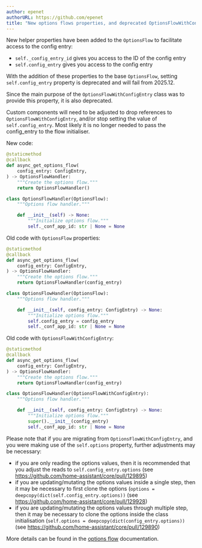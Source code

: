 ```yaml
---
author: epenet
authorURL: https://github.com/epenet
title: "New options flows properties, and deprecated OptionsFlowWithConfigEntry"
---
```


New helper properties have been added to the `OptionsFlow` to facilitate access to the config entry:
- `self._config_entry_id` gives you access to the ID of the config entry
- `self.config_entry` gives you access to the config entry

With the addition of these properties to the base `OptionsFlow`, setting `self.config_entry` property is deprecated and will fail from 2025.12.

Since the main purpose of the `OptionsFlowWithConfigEntry` class was to provide this property, it is also deprecated.

Custom components will need to be adjusted to drop references to `OptionsFlowWithConfigEntry`, and/or stop setting the value of `self.config_entry`. Most likely it is no longer needed to pass the config_entry to the flow initialiser.

New code:
```python
@staticmethod
@callback
def async_get_options_flow(
    config_entry: ConfigEntry,
) -> OptionsFlowHandler:
    """Create the options flow."""
    return OptionsFlowHandler()

class OptionsFlowHandler(OptionsFlow):
    """Options flow handler."""

    def __init__(self) -> None:
        """Initialize options flow."""
        self._conf_app_id: str | None = None
```

Old code with `OptionsFlow` properties:
```python
@staticmethod
@callback
def async_get_options_flow(
    config_entry: ConfigEntry,
) -> OptionsFlowHandler:
    """Create the options flow."""
    return OptionsFlowHandler(config_entry)

class OptionsFlowHandler(OptionsFlow):
    """Options flow handler."""

    def __init__(self, config_entry: ConfigEntry) -> None:
        """Initialize options flow."""
        self.config_entry = config_entry
        self._conf_app_id: str | None = None
```

Old code with `OptionsFlowWithConfigEntry`:
```python
@staticmethod
@callback
def async_get_options_flow(
    config_entry: ConfigEntry,
) -> OptionsFlowHandler:
    """Create the options flow."""
    return OptionsFlowHandler(config_entry)

class OptionsFlowHandler(OptionsFlowWithConfigEntry):
    """Options flow handler."""

    def __init__(self, config_entry: ConfigEntry) -> None:
        """Initialize options flow."""
        super().__init__(config_entry)
        self._conf_app_id: str | None = None
```

Please note that if you are migrating from `OptionsFlowWithConfigEntry`, and you were making use of the `self.options` property, further adjustments may be necessary:
- if you are only reading the options values, then it is recommended that you adjust the reads to `self.config_entry.options` (see https://github.com/home-assistant/core/pull/129895)
- if you are updating/mutating the options values inside a single step, then it may be necessary to first clone the options (`options = deepcopy(dict(self.config_entry.options))` (see https://github.com/home-assistant/core/pull/129928)
- if you are updating/mutating the options values through multiple step, then it may be necessary to clone the options inside the class initialisation (`self.options = deepcopy(dict(config_entry.options))` (see https://github.com/home-assistant/core/pull/129890)

More details can be found in the [options flow](/docs/config_entries_options_flow_handler) documentation.
